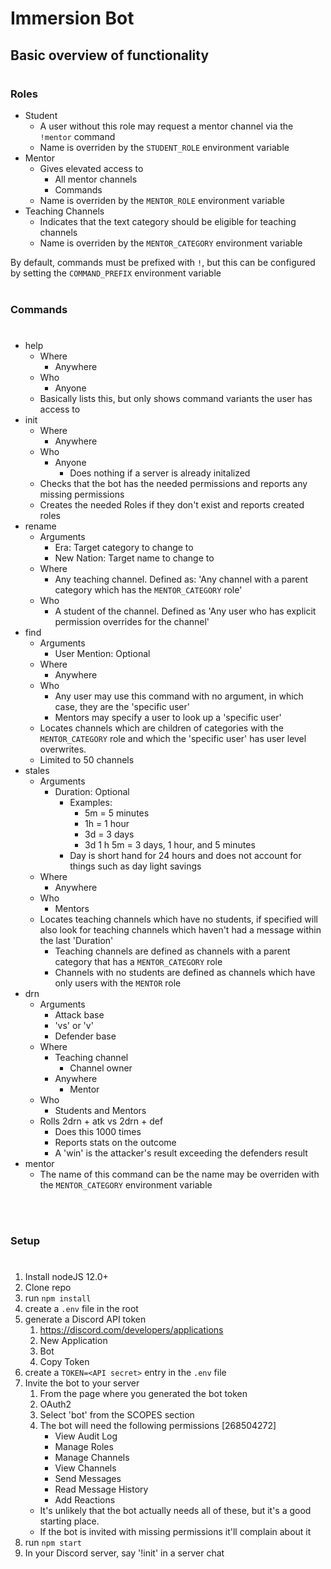 # Immersion Bot
##
## Basic overview of functionality
#
### Roles
- Student
    - A user without this role may request a mentor channel via the `!mentor` command
    - Name is overriden by the `STUDENT_ROLE` environment variable
- Mentor
    - Gives elevated access to 
        - All mentor channels
        - Commands
    - Name is overriden by the `MENTOR_ROLE` environment variable
- Teaching Channels
    - Indicates that the text category should be eligible for teaching channels
    - Name is overriden by the `MENTOR_CATEGORY` environment variable

By default, commands must be prefixed with `!`, but this can be configured by setting the `COMMAND_PREFIX` environment variable
<br>
<br>
### Commands
#
- help
    - Where
        - Anywhere
    - Who
        - Anyone
    - Basically lists this, but only shows command variants the user has access to
- init
    - Where
        - Anywhere
    - Who
        - Anyone
            - Does nothing if a server is already initalized
    - Checks that the bot has the needed permissions and reports any missing permissions
    - Creates the needed Roles if they don't exist and reports created roles
- rename
    - Arguments
        - Era: Target category to change to
        - New Nation: Target name to change to
    - Where
        - Any teaching channel. Defined as: 'Any channel with a parent category which has the `MENTOR_CATEGORY` role'
    - Who
        - A student of the channel. Defined as 'Any user who has explicit permission overrides for the channel'
- find
    - Arguments
        - User Mention: Optional
    - Where
        - Anywhere
    - Who
        - Any user may use this command with no argument, in which case, they are the 'specific user'
        - Mentors may specify a user to look up a 'specific user'
    - Locates channels which are children of categories with the `MENTOR_CATEGORY` role and which the 'specific user' has user level overwrites.
    - Limited to 50 channels
- stales
    - Arguments
        - Duration: Optional
            - Examples: 
                - 5m = 5 minutes
                - 1h = 1 hour
                - 3d = 3 days
                - 3d 1 h 5m = 3 days, 1 hour, and 5 minutes
            - Day is short hand for 24 hours and does not account for things such as day light savings
    - Where
        - Anywhere
    - Who
        - Mentors
    - Locates teaching channels which have no students, if specified will also look for teaching channels which haven't had a message within the last 'Duration'
        - Teaching channels are defined as channels with a parent category that has a `MENTOR_CATEGORY` role
        - Channels with no students are defined as channels which have only users with the `MENTOR` role
- drn
    - Arguments
        - Attack base
        - 'vs' or 'v'
        - Defender base
    - Where
        - Teaching channel
            - Channel owner
        - Anywhere
            - Mentor
    - Who
        - Students and Mentors
    - Rolls 2drn + atk vs 2drn + def
        - Does this 1000 times
        - Reports stats on the outcome
        - A 'win' is the attacker's result exceeding the defenders result
- mentor
    - The name of this command can be the name may be overriden with the `MENTOR_CATEGORY` environment variable
<br>
<br>

### Setup
#

1. Install nodeJS 12.0+
2. Clone repo
3. run `npm install`
5. create a `.env` file in the root
4. generate a Discord API token
    1. https://discord.com/developers/applications
    2. New Application
    3. Bot
    4. Copy Token
6. create a `TOKEN=<API secret>` entry in the `.env` file
7. Invite the bot to your server
    1. From the page where you generated the bot token
    2. OAuth2
    3. Select 'bot' from the SCOPES section
    4. The bot will need the following permissions [268504272]
        - View Audit Log
        - Manage Roles
        - Manage Channels
        - View Channels
        - Send Messages
        - Read Message History
        - Add Reactions
    - It's unlikely that the bot actually needs all of these, but it's a good starting place.
    - If the bot is invited with missing permissions it'll complain about it
7. run `npm start`
8. In your Discord server, say '!init' in a server chat
